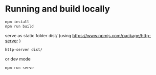 

# Running and build locally

```bash
npm install
npm run build 
```

serve as static folder dist/ (using https://www.npmjs.com/package/http-server )
```bash
http-server dist/
```
or dev mode
```bash
npm run serve
```

